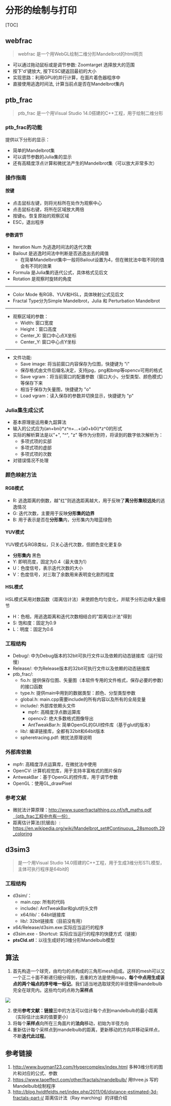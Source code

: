 ﻿# 分形的绘制与打印

[TOC]

## webfrac
> webfrac 是一个用WebGL绘制二维分形Mandelbrot的html网页

* 可以通过拖动鼠标或是调节参数: Zoomtarget 选择放大的范围
* 按下'd'键放大, 按下ESC键返回最初的大小
* 实现思路：利用GPU的并行计算，在面片着色器程序中
* 直接使用逃逸时间法, 计算当前点是否在Mandelbrot集内

## ptb_frac
> ptb_frac 是一个用Visual Studio 14.0搭建的C++工程，用于绘制二维分形

### ptb_frac的功能
提供以下分形的显示：
+ 简单的Mandelbrot集
+ 可以调节参数的Julia集的显示
+ 还有高精度浮点计算和微扰法产生的Mandelbrot集（可以放大非常多次）

### 操作指南

#### 按键
+ 点击鼠标左键，则将光标所在处作为观察中心
+ 点击鼠标右键，将所在区域放大两倍
+ 按键q，恢复原始的观察区域
+ ESC，退出程序

#### 参数调节
+ Iteration Num 为逃逸时间法的迭代次数
+ Bailout 是逃逸时间法中判断是否逃逸出去的阈值
  - 在简单Mandelbrot集中一般将Bailout设置为4，但在微扰法中取不同的值会有不同的效果
+ Formula 是Julia集的迭代公式，具体格式见后文
+ Rotation 是观察时旋转的角度

------

+ Color Mode 有RGB、YUV和HSL，具体映射公式见后文
+ Fractal Type分为Simple Mandelbrot，Julia 和 Perturbation Mandelbrot

------

+ 观察区域的参数：
  - Width: 窗口宽度
  - Height：窗口高度
  - Center_X: 窗口中心点X坐标
  - Center_Y: 窗口中心点Y坐标

------

+ 文件功能:
  - Save image: 将当前窗口内容保存为位图，快捷键为 "i"
  -  保存格式由文件后缀名决定，支持jpg，png和bmp等opencv可用的格式
  - Save vgram：将当前窗口的配置参数（窗口大小，分型类型、颜色模式）等保存下来
  -  相当于保存为矢量图，快捷键为 "o"
  - Load vgram：读入保存的参数并切换显示，快捷键为 "p"

### Julia集生成公式
+ 基本原理是运用秦九韶算法
+ 输入的公式应为(an+bni)*z^n+...+(a0+b0i)*z^0的形式
+ 实际的解析算法是以"+", "^", "z" 等作为分割符，将读到的数字依次解析为：
  - 多项式项的实部
  - 多项式项的虚部
  - 多项式项的次数
+ 对错误情况不处理

### 颜色映射方法
#### RGB模式
+ R: 逃逸距离的倒数，越"红"则逃逸距离越大，用于反映了**离分形集较远处**的逃逸情况
+ G: 迭代次数，主要用于反映**分形集的边界**
+ B: 用于表示是否在**分形集**内，分形集内为暗蓝绿色

#### YUV模式
YUV模式与RGB类似，只关心迭代次数，但颜色变化更复杂

+ **分形集内** 黑色
+ Y: 即明亮度，固定为0.4（最大值为1）
+ U：色度信号，表示迭代次数的大小
+ V：色度信号，对三取了余数用来表明变化剧烈程度

#### HSL模式
HSL模式采用对数函数（距离估计法）来使颜色均匀变化，并赋予分形边缘大量细节

+ H：色相，用逃逸距离和迭代次数相结合的"距离估计法"得到
+ S: 饱和度：固定为0.9
+ L：明度：固定为0.6

### 工程结构
+ Debug/: 中为Debug版本的32bit可执行文件以及依赖的动态链接库（运行较慢）
+ Release/: 中为Release版本的32bit可执行文件以及依赖的动态链接库
+ ptb_frac/:
  * fio.h: 提供保存位图、矢量图（本软件专用的文件格式，保存必要的参数）的接口函数
  * type.h: 提供main中用到的数据类型：颜色、分型类型参数
  * global.h: main.cpp需要include的所有内容以及所有的全局变量
  * include/: 外部库依赖头文件
    - mpfr: 高精度浮点数运算库
    - opencv2: 绝大多数格式图像导出
    - AntTweakBar.h: 简单OpenGL的GUI控件库（基于glut的版本）
  * lib/: 编译链接库，全都有32bit和64bit版本
  * spheretracing.pdf: 微扰法原理说明

### 外部库依赖
+ mpfr: 高精度浮点运算库，在微扰法中使用
+ OpenCV: 计算机视觉库，用于支持丰富格式的图片保存
+ AntweakBar：基于OpenGL的控件库，用于调节参数
+ OpenGL：使用GL_drawPixel

### 参考文献
+ 微扰法计算原理：http://www.superfractalthing.co.nf/sft_maths.pdf（ptb_frac工程中也有一份）
+ 距离估计算法(抗锯齿）: https://en.wikipedia.org/wiki/Mandelbrot_set#Continuous_.28smooth.29_coloring

## d3sim3
> 是一个用Visual Studio 14.0搭建的C++工程，用于生成3维分形STL模型，主体可执行程序是64bit的

### 工程结构
+ d3sim/：
  * main.cpp: 所有的代码
  * include/: AntTweakBar和glut的头文件
  * x64/lib/：64bit链接库
  * lib/: 32bit链接库（目前没有用）
+ x64/Release/d3sim.exe:实际应当运行的程序
+ d3sim.exe - Shortcut: 实际应当运行的程序的快捷方式（链接）
+ **ptsCld.stl**：以往生成好的3维分形Mandelbulb模型

## 算法
1.  首先构造一个球壳，由均匀的点构成的三角形mesh组成。这样的mesh可以又一个正二十面不断递归细分得到，去重的方法是使用map，**每个中点用生成该点的两个端点的序号唯一标记**。我们适当地选取球壳的半径使得mandelbulb完全在球壳内。这些均匀的点称为**采样点**

![](images/geodesic.jpg)

2. 使用**参考文献：链接三**中的方法可以估计每个点到mandelbulb的最小距离（实际估计出来的值要更小）
3. 将每个**采样点**向所在三角面片的**法向**移动，初始为半径方向
4. 重新估计每个采样点到mandelbulb的距离，更新移动的方向并移动采样点，不断**迭代此过程**。

## 参考链接
1. http://www.bugman123.com/Hypercomplex/index.html 多种3维分形的图片和对应的公式、参数
2. https://www.taoeffect.com/other/fractals/mandelbulb/ 用three.js 写的Mandelbulb绘制程序
3. http://blog.hvidtfeldts.net/index.php/2011/06/distance-estimated-3d-fractals-part-i/ 距离估计法（Ray marching）的详细介绍

